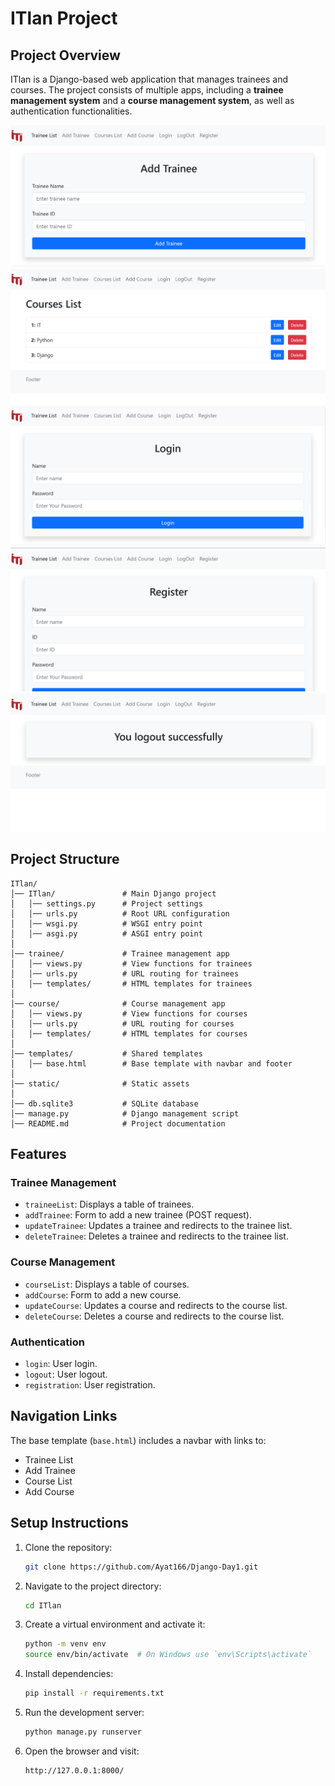 # ITlan Project

## Project Overview
ITlan is a Django-based web application that manages trainees and courses. The project consists of multiple apps, including a **trainee management system** and a **course management system**, as well as authentication functionalities.

![alt text](assets/image2.png)
![alt text](assets/image3.png)
![alt text](assets/image4.png)
![alt text](assets/image5.png)
![alt text](assets/image6.png)
## Project Structure
```
ITlan/
│── ITlan/               # Main Django project
│   │── settings.py      # Project settings
│   │── urls.py          # Root URL configuration
│   │── wsgi.py          # WSGI entry point
│   │── asgi.py          # ASGI entry point
│
│── trainee/             # Trainee management app
│   │── views.py         # View functions for trainees
│   │── urls.py          # URL routing for trainees
│   │── templates/       # HTML templates for trainees
│
│── course/              # Course management app
│   │── views.py         # View functions for courses
│   │── urls.py          # URL routing for courses
│   │── templates/       # HTML templates for courses
│
│── templates/           # Shared templates
│   │── base.html        # Base template with navbar and footer
│
│── static/              # Static assets 
│
│── db.sqlite3           # SQLite database
│── manage.py            # Django management script
│── README.md            # Project documentation
```

## Features
### Trainee Management
- `traineeList`: Displays a table of trainees.
- `addTrainee`: Form to add a new trainee (POST request).
- `updateTrainee`: Updates a trainee and redirects to the trainee list.
- `deleteTrainee`: Deletes a trainee and redirects to the trainee list.

### Course Management
- `courseList`: Displays a table of courses.
- `addCourse`: Form to add a new course.
- `updateCourse`: Updates a course and redirects to the course list.
- `deleteCourse`: Deletes a course and redirects to the course list.

### Authentication
- `login`: User login.
- `logout`: User logout.
- `registration`: User registration.

## Navigation Links
The base template (`base.html`) includes a navbar with links to:
- Trainee List
- Add Trainee
- Course List
- Add Course

## Setup Instructions
1. Clone the repository:
   ```sh
   git clone https://github.com/Ayat166/Django-Day1.git
   ```
2. Navigate to the project directory:
   ```sh
   cd ITlan
   ```
3. Create a virtual environment and activate it:
   ```sh
   python -m venv env
   source env/bin/activate  # On Windows use `env\Scripts\activate`
   ```
4. Install dependencies:
   ```sh
   pip install -r requirements.txt
   ```
5. Run the development server:
   ```sh
   python manage.py runserver
   ```
7. Open the browser and visit:
   ```
   http://127.0.0.1:8000/
   ```
